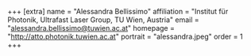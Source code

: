 +++
[extra]
name = "Alessandra Bellissimo"
affiliation = "Institut für Photonik, Ultrafast Laser Group, TU Wien, Austria"
email = "alessandra.bellissimo@tuwien.ac.at"
homepage = "http://atto.photonik.tuwien.ac.at"
portrait = "alessandra.jpeg"
order = 1
+++
